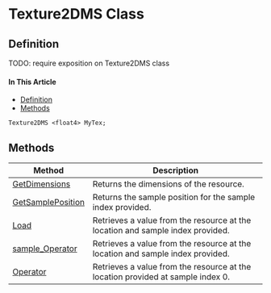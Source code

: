 # Texture2DMS Class

## Definition

TODO: require exposition on Texture2DMS class

#### In This Article

*  [Definition](#definition)
*  [Methods](#methods)

```HLSL
Texture2DMS <float4> MyTex;
```

## Methods

| Method | Description |
| ------ | ----------- |
| [GetDimensions](#Texture2DMS_GetDimensions.md) | Returns the dimensions of the resource. |
| [GetSamplePosition](#Texture2MS_GetSamplePosition.md) | Returns the sample position for the sample index provided. |
| [Load](#Texture2DMS_Load.md) | Retrieves a value from the resource at the location and sample index provided. |
| [sample_Operator](#Texture2DMS_sample_Operator.md) | Retrieves a value from the resource at the location and sample index provided. |
| [Operator](#Texture2DMS_Operator.md) | Retrieves a value from the resource at the location provided at sample index 0. |